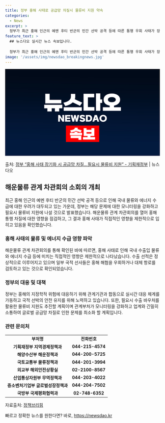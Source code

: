 ```yaml
---
title: 정부 홍해 사태로 공급망 차질시 물류비 지원 약속
categories:
  - News
excerpt: >
  정부가 최근 홍해 인근의 예멘 후티 반군의 민간 선박 공격 등에 따른 통행 우회 사태가 장기화될 경우 공급망…
feature_text: >
  ## 뉴스다오 실시간 뉴스 속보입니다.

  정부가 최근 홍해 인근의 예멘 후티 반군의 민간 선박 공격 등에 따른 통행 우회 사태가 장기화될 경우 공급망…
image: '/assets/img/newsdao_breakingnews.jpg'
---
```


![뉴스다오 속보](/assets/img/newsdao_breakingnews.jpg)

<p>출처: <a href="https://newsdao.kr/2849" rel="dofollow">정부 “홍해 사태 장기화 시 공급망 차질…필요시 물류비 지원” - 기획재정부</a> | 뉴스다오</p>

<h2 data-ke-size="size26">해운물류 관계 차관회의 소회의 개최</h2>
<p data-ke-size="size16">최근 홍해 인근의 예멘 후티 반군의 민간 선박 공격 등으로 인해 국내 물류와 에너지 수급에 대한 우려가 대두되고 있는 가운데, 정부는 해당 문제에 대한 모니터링을 강화하고 필요시 물류비 지원에 나설 것으로 발표했습니다. 해운물류 관계 차관회의를 열어 홍해 통행 차질에 대한 영향을 점검하고, 그 결과 홍해 사태가 직접적인 영향을 제한적으로 입히고 있음을 확인했습니다.</p>

<h3>홍해 사태의 물류 및 에너지 수급 영향 파악</h3>
<p data-ke-size="size16">해운물류 관계 차관회의를 통해 확인된 바에 따르면, 홍해 사태로 인해 국내 수출입 물류와 에너지 수급 등에 미치는 직접적인 영향은 제한적으로 나타났습니다. 수출 선적은 정상적으로 이루어지고 있으며 일부 국적 선사들은 홍해 해협을 우회하거나 대체 항로를 검토하고 있는 것으로 확인되었습니다.</p>

<h3>정부의 대응 및 대책</h3>
<p data-ke-size="size16">정부는 홍해의 지정학적 위험에 대응하기 위해 관계기관과 합동으로 실시간 대응 체계를 가동하고 국적 선박의 안전 유지를 위해 노력하고 있습니다. 또한, 필요시 수출 바우처를 활용한 물류비 지원도 추진할 계획이며 관계부처가 모니터링을 강화하고 업계와 긴밀히 소통하여 글로벌 공급망 차질로 인한 문제를 최소화 할 계획입니다.</p>

<h3>관련 문의처</h3>
<table>
	<tr>
		<td style="text-align: center; height: 17px;"><b>부처명</b></td>
		<td style="text-align: center; height: 17px;"><b>전화번호</b></td>
	</tr>
	<tr>
		<td style="text-align: center; height: 17px;"><b>기획재정부 지역경제정책과</b></td>
		<td style="text-align: center; height: 17px;"><b>044-215-4574</b></td>
	</tr>
	<tr>
		<td style="text-align: center; height: 17px;"><b>해양수산부 해운정책과</b></td>
		<td style="text-align: center; height: 17px;"><b>044-200-5725</b></td>
	</tr>
	<tr>
		<td style="text-align: center; height: 17px;"><b>국토교통부 물류정책과</b></td>
		<td style="text-align: center; height: 17px;"><b>044-201-3994</b></td>
	</tr>
	<tr>
		<td style="text-align: center; height: 17px;"><b>외교부 해외안전상황실</b></td>
		<td style="text-align: center; height: 17px;"><b>02-2100-8567</b></td>
	</tr>
	<tr>
		<td style="text-align: center; height: 17px;"><b>산업통상자원부 무역정책과</b></td>
		<td style="text-align: center; height: 17px;"><b>044-203-4022</b></td>
	</tr>
	<tr>
		<td style="text-align: center; height: 17px;"><b>중소벤처기업부 글로벌성장정책과</b></td>
		<td style="text-align: center; height: 17px;"><b>044-204-7502</b></td>
	</tr>
	<tr>
		<td style="text-align: center; height: 17px;"><b>국방부 국제평화협력과</b></td>
		<td style="text-align: center; height: 17px;"><b>02-748-6352</b></td>
	</tr>
</table>
<p data-ke-size="size16">자료출처: <a href="https://https://www.korea.kr/news/pressReleaseView.do?newsId=3164748">정책브리핑</a></p> 

빠르고 정확한 뉴스를 원한다면? 바로, <a href="https://newsdao.kr" rel="dofollow">https://newsdao.kr</a>


    
